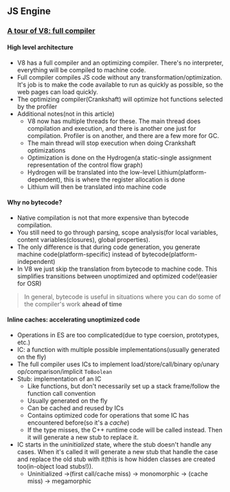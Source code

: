 ## JS Engine

### [A tour of V8: full compiler](http://jayconrod.com/posts/51/a-tour-of-v8-full-compiler)

#### High level architecture

* V8 has a full compiler and an optimizing compiler. There's no interpreter, everything will be compiled to machine code.
* Full compiler compiles JS code without any transformation/optimization. It's job is to make the code available to run as quickly as possible, so the web pages can load quickly.
* The optimizing compiler(Crankshaft) will optimize hot functions selected by the profiler
* Additional notes(not in this article)
  * V8 now has multiple threads for these. The main thread does compilation and execution, and there is another one just for compilation. Profiler is on another, and there are a few more for GC.
  * The main thread will stop execution when doing Crankshaft optimizations
  * Optimization is done on the Hydrogen(a static-single assignment representation of the control flow graph)
  * Hydrogen will be translated into the low-level Lithium(platform-dependent), this is where the register allocation is done
  * Lithium will then be translated into machine code

#### Why no bytecode?

* Native compilation is not that more expensive than bytecode compilation.
* You still need to go through parsing, scope analysis(for local variables, content variables(closures), global properties).
* The only difference is that during code generation, you generate machine code(platform-specific) instead of bytecode(platform-independent)
* In V8 we just skip the translation from bytecode to machine code. This simplifies transitions between unoptimized and optimized code!(easier for OSR)

> In general, bytecode is useful in situations where you can do some of the compiler's work **ahead of time**

#### Inline caches: accelerating unoptimized code

* Operations in ES are too complicated(due to type coersion, prototypes, etc.)
* IC: a function with multiple possible implementations(usually generated on the fly)
* The full compiler uses ICs to implement load/store/call/binary op/unary op/comparison/implicit `ToBoolean`
* Stub: implementation of an IC
  * Like functions, but don't necessarily set up a stack frame/follow the function call convention
  * Usually generated on the fly
  * Can be cached and reused by ICs
  * Contains optimized code for operations that some IC has encountered before(so it's a *cache*)
  * If the type misses, the C++ runtime code will be called instead. Then it will generate a new stub to replace it.
* IC starts in the *uninitialized* state, where the stub doesn't handle any cases. When it's called it will generate a new stub that handle the case and replace the old stub with it(this is how hidden classes are created too(in-object load stubs!)).
  * Uninitialized ->(first call/cache miss) -> monomorphic -> (cache miss) -> megamorphic
